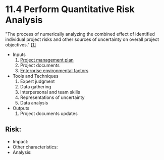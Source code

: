 # 11.4 Perform Quantitative Risk Analysis

"The process of numerically analyzing the combined effect of identified
individual project risks and other sources of uncertainty on overall project
objectives." [[1]](../home.md#references)

- Inputs
  1. [Project management plan](../04-integration/4.2-develop-project-management-plan.md)
  2. Project documents
  3. [Enterprise environmental factors](../00-project-files/01-enterprise-environmental-factors/00-enterprise-environmental-factors.md)
- Tools and Techniques
  1. Expert judgment
  2. Data gathering
  3. Interpersonal and team skills
  4. Representations of uncertainty
  5. Data analysis
- Outputs
  1. Project documents updates

## Risk:

- Impact:
- Other characteristics:
- Analysis:
